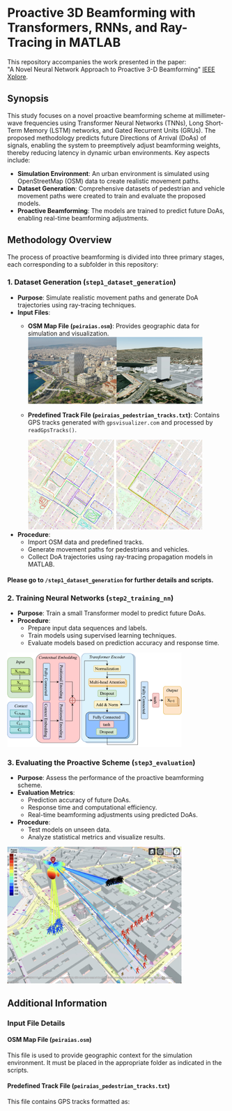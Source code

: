 # Proactive 3D Beamforming with Transformers, RNNs, and Ray-Tracing in MATLAB

This repository accompanies the work presented in the paper:  
"A Novel Neural Network Approach to Proactive 3-D Beamforming" [IEEE Xplore](https://ieeexplore.ieee.org/document/10750053).

## Synopsis

This study focuses on a novel proactive beamforming scheme at millimeter-wave frequencies using Transformer Neural Networks (TNNs), Long Short-Term Memory (LSTM) networks, and Gated Recurrent Units (GRUs). The proposed methodology predicts future Directions of Arrival (DoAs) of signals, enabling the system to preemptively adjust beamforming weights, thereby reducing latency in dynamic urban environments. Key aspects include:

- **Simulation Environment**: An urban environment is simulated using OpenStreetMap (OSM) data to create realistic movement paths.
- **Dataset Generation**: Comprehensive datasets of pedestrian and vehicle movement paths were created to train and evaluate the proposed models.
- **Proactive Beamforming**: The models are trained to predict future DoAs, enabling real-time beamforming adjustments.

## Methodology Overview

The process of proactive beamforming is divided into three primary stages, each corresponding to a subfolder in this repository:

### 1. Dataset Generation (`step1_dataset_generation`)
- **Purpose**: Simulate realistic movement paths and generate DoA trajectories using ray-tracing techniques.
- **Input Files**:
  - **OSM Map File (`peiraias.osm`)**: Provides geographic data for simulation and visualization.
    <img src="images/pireaus_tower.jpg" alt="OSM comapirson" width="400"/>
  - **Predefined Track File (`peiraias_pedestrian_tracks.txt`)**: Contains GPS tracks generated with `gpsvisualizer.com` and processed by `readGpsTracks()`.
    
    <img src="images/predef_tracks2.jpg" alt="predefined tracks" width="400"/>
- **Procedure**:
  - Import OSM data and predefined tracks.
  - Generate movement paths for pedestrians and vehicles.
  - Collect DoA trajectories using ray-tracing propagation models in MATLAB.
#### Please go to `/step1_dataset_generation` for further details and scripts.


### 2. Training Neural Networks (`step2_training_nn`)

- **Purpose**: Train a small Transformer model to predict future DoAs.
- **Procedure**:
  - Prepare input data sequences and labels.
  - Train models using supervised learning techniques.
  - Evaluate models based on prediction accuracy and response time.

<img src="images/transformer.png" alt="RNN system" width="400"/>

### 3. Evaluating the Proactive Scheme (`step3_evaluation`)

- **Purpose**: Assess the performance of the proactive beamforming scheme.
- **Evaluation Metrics**:
  - Prediction accuracy of future DoAs.
  - Response time and computational efficiency.
  - Real-time beamforming adjustments using predicted DoAs.
- **Procedure**:
  - Test models on unseen data.
  - Analyze statistical metrics and visualize results.
 
<img src="images/3d_routes.jpg" alt="3d routes" width="400"/>

## Additional Information

### Input File Details

#### OSM Map File (`peiraias.osm`)
This file is used to provide geographic context for the simulation environment. It must be placed in the appropriate folder as indicated in the scripts.

#### Predefined Track File (`peiraias_pedestrian_tracks.txt`)
This file contains GPS tracks formatted as:
